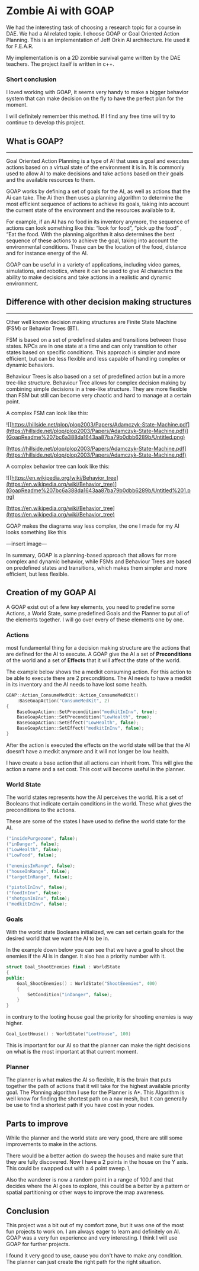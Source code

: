 # Zombie Ai with GOAP

We had the interesting task of choosing a research topic for a course in DAE. We had a AI related topic. I choose GOAP or Goal Oriented Action Planning. This is an implementation of Jeff Orkin AI architecture. He used it for F.E.A.R.

My implementation is on a 2D zombie survival game written by the DAE teachers. The project itself is written in c++.

### Short conclusion

I loved working with GOAP, it seems very handy to make a bigger behavior system that can make decision on the fly to have the perfect plan for the moment. 

I will definitely remember this method. If I find any free time will try to continue to develop this project.

## What is GOAP?

---

Goal Oriented Action Planning is a type of AI that uses a goal and executes actions based on a virtual state of the environment it is in. It is commonly used to allow AI to make decisions and take actions based on their goals and the available resources to them. 

GOAP works by defining a set of goals for the AI, as well as actions that the Ai can take. The Ai then then uses a planning algorithm to determine the most efficient sequence of actions to achieve its goals, taking into account the current state of the environment and the resources available to it.

For example, if an AI has no food in its inventory anymore, the sequence of actions can look something like this: “look for food”, “pick up the food” , “Eat the food. With the planning algorithm it also determines the best sequence of these actions to achieve the goal, taking into account the environmental conditions.  These can be the location of the food, distance and for instance energy of the AI.

GOAP can be useful in a variety of applications, including video games, simulations, and robotics, where it can be used to give AI characters the ability to make decisions and take actions in a realistic and dynamic environment.

## Difference with other decision making structures

---

Other well known decision making structures are Finite State Machine (FSM) or Behavior Trees (BT). 

FSM is based on a set of predefined states and transitions between those states. NPCs are in one state at a time and can only transition to other states based on specific conditions. This approach is simpler and more efficient, but can be less flexible and less capable of handling complex or dynamic behaviors.

Behaviour Trees is also based on a set of predefined action but in a more tree-like structure. Behaviour Tree allows for complex decision making by combining simple decisions in a tree-like structure. They are more flexible than FSM but still can become very chaotic and hard to manage at a certain point. 

A complex FSM can look like this:

![[https://hillside.net/plop/plop2003/Papers/Adamczyk-State-Machine.pdf](https://hillside.net/plop/plop2003/Papers/Adamczyk-State-Machine.pdf)](GoapReadme%207bc6a388da1643aa87ba79b0dbb6289b/Untitled.png)

[https://hillside.net/plop/plop2003/Papers/Adamczyk-State-Machine.pdf](https://hillside.net/plop/plop2003/Papers/Adamczyk-State-Machine.pdf)

A complex behavior tree can look like this: 

![[https://en.wikipedia.org/wiki/Behavior_tree](https://en.wikipedia.org/wiki/Behavior_tree)](GoapReadme%207bc6a388da1643aa87ba79b0dbb6289b/Untitled%201.png)

[https://en.wikipedia.org/wiki/Behavior_tree](https://en.wikipedia.org/wiki/Behavior_tree)

GOAP makes the diagrams way less complex, the one I made for my AI looks something like this

—insert image—

In summary, GOAP is a planning-based approach that allows for more complex and dynamic behavior, while FSMs and Behaviour Trees are based on predefined states and transitions, which makes them simpler and more efficient, but less flexible. 

## Creation of my GOAP AI

A GOAP exist out of a few key elements, you need to predefine some Actions, a World State, some predefined Goals and the Planner to put all of the elements together. I will go over every of these elements one by one.

### Actions

most fundamental thing for a decision making structure are the actions that are defined for the AI to execute. A GOAP give the AI a set of **Preconditions** of the world and a set of ****************Effects**************** that it will affect the state of the world. 

The example below shows the a medkit consuming action. For this action to be able to execute there are 2 preconditions. The AI needs to have a medkit in its inventory and the AI needs to have lost some health.

```cpp
GOAP::Action_ConsumeMedKit::Action_ConsumeMedKit()
	:BaseGoapAction("ConsumeMedKit", 2)
{
	BaseGoapAction::SetPrecondition("medkitInInv", true);
	BaseGoapAction::SetPrecondition("LowHealth", true);
	BaseGoapAction::SetEffect("LowHealth", false);
	BaseGoapAction::SetEffect("medkitInInv", false);
}
```

After the action is executed the effects on the world state will be that the AI doesn’t have a medkit anymore and it will not longer be low health. 

I have create a base action that all actions can inherit from. This will give the action a name and a set cost. This cost will become useful in the planner. 

### World State

The world states represents how the AI perceives the world. It is a set of Booleans that indicate certain conditions in the world. These what gives the preconditions to the actions. 

These are some of the states I have used to define the world state for the AI. 

```cpp
("insidePurgezone", false);
("inDanger", false);
("LowHealth", false);
("LowFood", false);

("enemiesInRange", false);
("houseInRange", false);
("targetInRange", false);

("pistolInInv", false);
("foodInInv", false);
("shotgunInInv", false);
("medkitInInv", false);
```

### Goals

With the world state Booleans initialized, we can set certain goals for the desired world that we want the AI to be in. 

In the example down below you can see that we have a goal to shoot the enemies if the AI is in danger. It also has a priority number with it.

```cpp
struct Goal_ShootEnemies final : WorldState
{
public:
	Goal_ShootEnemies() : WorldState("ShootEnemies", 400)
	{
		SetCondition("inDanger", false);
	}
}
```

in contrary to the looting house goal the priority for shooting enemies is way higher.

```cpp
Goal_LootHouse() : WorldState("LootHouse", 100)
```

This is important for our AI so that the planner can make the right decisions on what is the most important at that current moment. 

### Planner

The planner is what makes the AI so flexible, It is the brain that puts together the path of actions that it will take for the highest available priority goal. The Planning algorithm I use for the Planner is A*. This Algorithm is well know for finding the shortest path on a nav mesh, but it can generally be use to find a shortest path if you have cost in your nodes. 

## Parts to improve

While the planner and the world state are very good, there are still some improvements to make in the actions. 

There would be a better action do sweep the houses and make sure that they are fully discovered. Now I have a 2 points in the house on the Y axis. This could be swapped out with a 4 point sweep. \

Also the wanderer is now a random point in a range of 100.f and that decides where the AI goes to explore, this could be a better by a pattern or spatial partitioning or other ways to improve the map awareness. 

## Conclusion

This project was a bit out of my comfort zone, but it was one of the most fun projects to work on. I am always eager to learn and definitely on AI. GOAP was a very fun experience and very interesting. I think I will use GOAP for further projects. 

I found it very good to use, cause you don't have to make any condition. The planner can just create the right path for the right situation.
